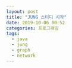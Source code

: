 ```yaml
---
layout: post
title: "JUNG 스터디 시작"
date: 2019-10-06 00:52
categories: 프로그래밍
tags: 
  - java
  - jung
  - graph
  - network
---
```


